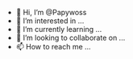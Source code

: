 - 👋 Hi, I’m @Papywoss
- 👀 I’m interested in ...
- 🌱 I’m currently learning ...
- 💞️ I’m looking to collaborate on ...
- 📫 How to reach me ...

<!---
Papywoss/Papywoss is a ✨ special ✨ repository because its `README.md` (this file) appears on your GitHub profile.
You can click the Preview link to take a look at your changes.
--->
